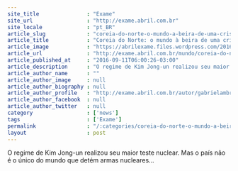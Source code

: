 ```yaml
---
site_title               : "Exame"
site_url                 : "http://exame.abril.com.br"
site_locale              : "pt_BR"
article_slug             : "coreia-do-norte-o-mundo-a-beira-de-uma-crise-nuclear"
article_title            : "Coreia do Norte: o mundo à beira de uma crise nuclear?"
article_image            : "https://abrilexame.files.wordpress.com/2016/09/size_960_16_9_militar-na-coreia-do-sul.jpg?quality=70&strip=all&w=960"
article_url              : "http://exame.abril.com.br/mundo/coreia-do-norte-o-mundo-a-beira-de-uma-crise-nuclear/"
article_published_at     : "2016-09-11T06:00:26-03:00"
article_description      : "O regime de Kim Jong-un realizou seu maior teste nuclear. Mas o país não é o único do mundo que detém armas nucleares..."
article_author_name      : ""
article_author_image     : null
article_author_biography : null
article_author_profile   : "http://exame.abril.com.br/autor/gabrielambruic/"
article_author_facebook  : null
article_author_twitter   : null
category                 : ['news']
tags                     : ['Exame']
permalink                : "/:categories/coreia-do-norte-o-mundo-a-beira-de-uma-crise-nuclear/"
layout                   : post
---
```


O regime de Kim Jong-un realizou seu maior teste nuclear. Mas o país não é o único do mundo que detém armas nucleares...
